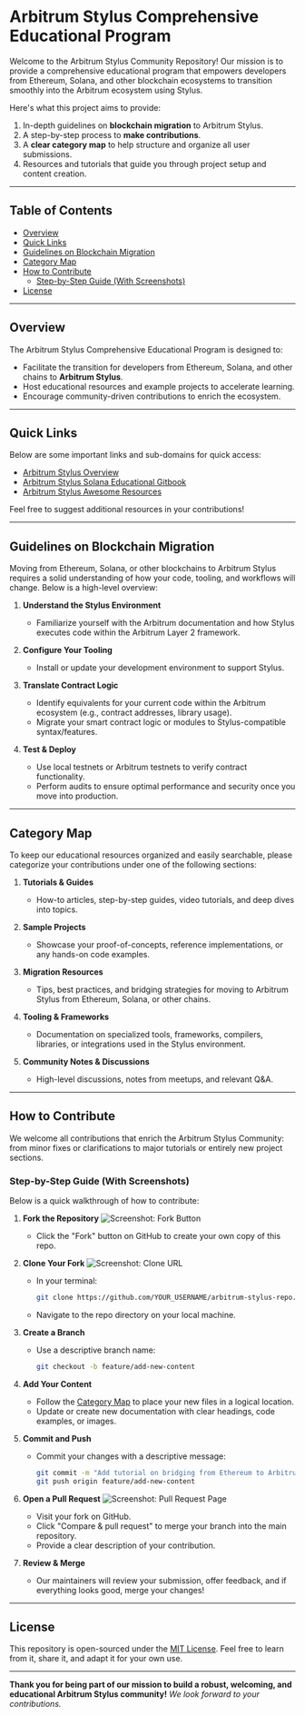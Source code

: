 # Arbitrum Stylus Comprehensive Educational Program

Welcome to the Arbitrum Stylus Community Repository! Our mission is to provide a comprehensive educational program that empowers developers from Ethereum, Solana, and other blockchain ecosystems to transition smoothly into the Arbitrum ecosystem using Stylus.

Here's what this project aims to provide:

1. In-depth guidelines on **blockchain migration** to Arbitrum Stylus.
2. A step-by-step process to **make contributions**.
3. A **clear category map** to help structure and organize all user submissions.
4. Resources and tutorials that guide you through project setup and content creation.

--------------------------------------------------------------------------------

## Table of Contents

- [Overview](#overview)
- [Quick Links](#quick-links)
- [Guidelines on Blockchain Migration](#guidelines-on-blockchain-migration)
- [Category Map](#category-map)
- [How to Contribute](#how-to-contribute)
  - [Step-by-Step Guide (With Screenshots)](#step-by-step-guide-with-screenshots)
- [License](#license)

--------------------------------------------------------------------------------

## Overview

The Arbitrum Stylus Comprehensive Educational Program is designed to:
- Facilitate the transition for developers from Ethereum, Solana, and other chains to **Arbitrum Stylus**.
- Host educational resources and example projects to accelerate learning.
- Encourage community-driven contributions to enrich the ecosystem.

--------------------------------------------------------------------------------

## Quick Links

Below are some important links and sub-domains for quick access:

- [Arbitrum Stylus Overview](https://docs.arbitrum.io/stylus/gentle-introduction)
- [Arbitrum Stylus Solana Educational Gitbook](https://shems-organization.gitbook.io/stylus)
- [Arbitrum Stylus Awesome Resources](https://github.com/OffchainLabs/awesome-stylus)

Feel free to suggest additional resources in your contributions!

--------------------------------------------------------------------------------

## Guidelines on Blockchain Migration

Moving from Ethereum, Solana, or other blockchains to Arbitrum Stylus requires a solid understanding of how your code, tooling, and workflows will change. Below is a high-level overview:

1. **Understand the Stylus Environment**
   - Familiarize yourself with the Arbitrum documentation and how Stylus executes code within the Arbitrum Layer 2 framework.

2. **Configure Your Tooling**
   - Install or update your development environment to support Stylus.
  

3. **Translate Contract Logic**
   - Identify equivalents for your current code within the Arbitrum ecosystem (e.g., contract addresses, library usage).
   - Migrate your smart contract logic or modules to Stylus-compatible syntax/features.

4. **Test & Deploy**
   - Use local testnets or Arbitrum testnets to verify contract functionality.
   - Perform audits to ensure optimal performance and security once you move into production.


--------------------------------------------------------------------------------

## Category Map

To keep our educational resources organized and easily searchable, please categorize your contributions under one of the following sections:

1. **Tutorials & Guides**
   - How-to articles, step-by-step guides, video tutorials, and deep dives into topics.

2. **Sample Projects**
   - Showcase your proof-of-concepts, reference implementations, or any hands-on code examples.

3. **Migration Resources**
   - Tips, best practices, and bridging strategies for moving to Arbitrum Stylus from Ethereum, Solana, or other chains.

4. **Tooling & Frameworks**
   - Documentation on specialized tools, frameworks, compilers, libraries, or integrations used in the Stylus environment.

5. **Community Notes & Discussions**
   - High-level discussions, notes from meetups, and relevant Q&A.

--------------------------------------------------------------------------------

## How to Contribute

We welcome all contributions that enrich the Arbitrum Stylus Community: from minor fixes or clarifications to major tutorials or entirely new project sections.

### Step-by-Step Guide (With Screenshots)

Below is a quick walkthrough of how to contribute:

1. **Fork the Repository**
   ![Screenshot: Fork Button](https://private-user-images.githubusercontent.com/150002326/405355331-eba56e24-758a-4a45-aaf7-a7faf91d6265.png?jwt=eyJhbGciOiJIUzI1NiIsInR5cCI6IkpXVCJ9.eyJpc3MiOiJnaXRodWIuY29tIiwiYXVkIjoicmF3LmdpdGh1YnVzZXJjb250ZW50LmNvbSIsImtleSI6ImtleTUiLCJleHAiOjE3Mzc0ODcxNTQsIm5iZiI6MTczNzQ4Njg1NCwicGF0aCI6Ii8xNTAwMDIzMjYvNDA1MzU1MzMxLWViYTU2ZTI0LTc1OGEtNGE0NS1hYWY3LWE3ZmFmOTFkNjI2NS5wbmc_WC1BbXotQWxnb3JpdGhtPUFXUzQtSE1BQy1TSEEyNTYmWC1BbXotQ3JlZGVudGlhbD1BS0lBVkNPRFlMU0E1M1BRSzRaQSUyRjIwMjUwMTIxJTJGdXMtZWFzdC0xJTJGczMlMkZhd3M0X3JlcXVlc3QmWC1BbXotRGF0ZT0yMDI1MDEyMVQxOTE0MTRaJlgtQW16LUV4cGlyZXM9MzAwJlgtQW16LVNpZ25hdHVyZT0xMmEyN2UwZmYxZmE0MWRmM2FmNWZmOGQ2OTc0YjYzMmU4ZDU3OGZjYTU5YzRjOTg0MjBlNTBlMGU4MzBlZTdmJlgtQW16LVNpZ25lZEhlYWRlcnM9aG9zdCJ9.0dH5vs31GJhpUEyWI5b81PSIkIGqbyjEoeziz6u6DaY)
   - Click the "Fork" button on GitHub to create your own copy of this repo.

2. **Clone Your Fork**
   ![Screenshot: Clone URL](https://private-user-images.githubusercontent.com/150002326/405355330-2b148f12-3e78-4bb8-a3d3-906c4eeb4cfe.png?jwt=eyJhbGciOiJIUzI1NiIsInR5cCI6IkpXVCJ9.eyJpc3MiOiJnaXRodWIuY29tIiwiYXVkIjoicmF3LmdpdGh1YnVzZXJjb250ZW50LmNvbSIsImtleSI6ImtleTUiLCJleHAiOjE3Mzc0ODcxNTQsIm5iZiI6MTczNzQ4Njg1NCwicGF0aCI6Ii8xNTAwMDIzMjYvNDA1MzU1MzMwLTJiMTQ4ZjEyLTNlNzgtNGJiOC1hM2QzLTkwNmM0ZWViNGNmZS5wbmc_WC1BbXotQWxnb3JpdGhtPUFXUzQtSE1BQy1TSEEyNTYmWC1BbXotQ3JlZGVudGlhbD1BS0lBVkNPRFlMU0E1M1BRSzRaQSUyRjIwMjUwMTIxJTJGdXMtZWFzdC0xJTJGczMlMkZhd3M0X3JlcXVlc3QmWC1BbXotRGF0ZT0yMDI1MDEyMVQxOTE0MTRaJlgtQW16LUV4cGlyZXM9MzAwJlgtQW16LVNpZ25hdHVyZT01ZmU4MWQzZTBhNjQxYTgyMjJkMmU0ZDkyYzE2ZTQ4YmJhMzY5Njg5YWU2NzJmY2M1YTMzZDVhMmUzZGEzYTQzJlgtQW16LVNpZ25lZEhlYWRlcnM9aG9zdCJ9.aSy0qz28-5snIFZCTpkSVm-55FR7vUMwysZLjdJ_Elc)
   - In your terminal:
     ```bash
     git clone https://github.com/YOUR_USERNAME/arbitrum-stylus-repo.git
     ```
   - Navigate to the repo directory on your local machine.

3. **Create a Branch**
   - Use a descriptive branch name:
     ```bash
     git checkout -b feature/add-new-content
     ```

4. **Add Your Content**
   - Follow the [Category Map](#category-map) to place your new files in a logical location.
   - Update or create new documentation with clear headings, code examples, or images.

5. **Commit and Push**
   - Commit your changes with a descriptive message:
     ```bash
     git commit -m "Add tutorial on bridging from Ethereum to Arbitrum Stylus"
     git push origin feature/add-new-content
     ```

6. **Open a Pull Request**
   ![Screenshot: Pull Request Page](https://private-user-images.githubusercontent.com/150002326/405355332-41021dd0-b395-4925-ac35-367a2eeba3a1.png?jwt=eyJhbGciOiJIUzI1NiIsInR5cCI6IkpXVCJ9.eyJpc3MiOiJnaXRodWIuY29tIiwiYXVkIjoicmF3LmdpdGh1YnVzZXJjb250ZW50LmNvbSIsImtleSI6ImtleTUiLCJleHAiOjE3Mzc0ODY5ODAsIm5iZiI6MTczNzQ4NjY4MCwicGF0aCI6Ii8xNTAwMDIzMjYvNDA1MzU1MzMyLTQxMDIxZGQwLWIzOTUtNDkyNS1hYzM1LTM2N2EyZWViYTNhMS5wbmc_WC1BbXotQWxnb3JpdGhtPUFXUzQtSE1BQy1TSEEyNTYmWC1BbXotQ3JlZGVudGlhbD1BS0lBVkNPRFlMU0E1M1BRSzRaQSUyRjIwMjUwMTIxJTJGdXMtZWFzdC0xJTJGczMlMkZhd3M0X3JlcXVlc3QmWC1BbXotRGF0ZT0yMDI1MDEyMVQxOTExMjBaJlgtQW16LUV4cGlyZXM9MzAwJlgtQW16LVNpZ25hdHVyZT0xZjFiZmY3NzJhZDYxZmQwOGFjOTY4NGZkOGMwNjc3OTM2MzJiNzVjZmI2MWRhM2ZlYTY3MDc3Y2MxZTMzZmI2JlgtQW16LVNpZ25lZEhlYWRlcnM9aG9zdCJ9.DGftpPT6F_9K39MYSyQtck9UA4BlVFdh3Azq5sa_e3A)
   - Visit your fork on GitHub.
   - Click "Compare & pull request" to merge your branch into the main repository.
   - Provide a clear description of your contribution.

7. **Review & Merge**
   - Our maintainers will review your submission, offer feedback, and if everything looks good, merge your changes!

--------------------------------------------------------------------------------



## License

This repository is open-sourced under the [MIT License](LICENSE). Feel free to learn from it, share it, and adapt it for your own use.

--------------------------------------------------------------------------------

**Thank you for being part of our mission to build a robust, welcoming, and educational Arbitrum Stylus community!**
_We look forward to your contributions._ 
